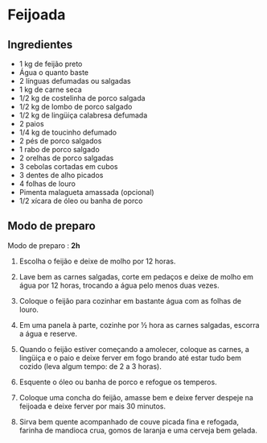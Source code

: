 # Feijoada

## Ingredientes

- 1 kg de feijão preto
- Água o quanto baste
- 2 línguas defumadas ou salgadas
- 1 kg de carne seca
- 1/2 kg de costelinha de porco salgada
- 1/2 kg de lombo de porco salgado
- 1/2 kg de lingüiça calabresa defumada
- 2 paios
- 1/4 kg de toucinho defumado
- 2 pés de porco salgados
- 1 rabo de porco salgado
- 2 orelhas de porco salgadas
- 3 cebolas cortadas em cubos
- 3 dentes de alho picados
- 4 folhas de louro
- Pimenta malagueta amassada (opcional)
- 1/2 xícara de óleo ou banha de porco

## Modo de preparo

Modo de preparo : **2h**

1. Escolha o feijão e deixe de molho por 12 horas.

2. Lave bem as carnes salgadas, corte em pedaços e deixe de molho em água por 12 horas, trocando a água pelo menos duas vezes.

3. Coloque o feijão para cozinhar em bastante água com as folhas de louro.

4. Em uma panela à parte, cozinhe por ½ hora as carnes salgadas, escorra a água e reserve.

5. Quando o feijão estiver começando a amolecer, coloque as carnes, a lingüiça e o paio e deixe ferver em fogo brando até estar tudo bem cozido (leva algum tempo: de 2 a 3 horas).

6. Esquente o óleo ou banha de porco e refogue os temperos.

7. Coloque uma concha do feijão, amasse bem e deixe ferver despeje na feijoada e deixe ferver por mais 30 minutos.

8. Sirva bem quente acompanhado de couve picada fina e refogada, farinha de mandioca crua, gomos de laranja e uma cerveja bem gelada.
